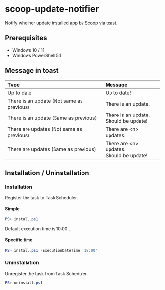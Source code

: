 # scoop-update-notifier

Notify whether update installed app by [Scoop](https://github.com/ScoopInstaller/Scoop) via [toast](https://learn.microsoft.com/en-us/windows/apps/design/shell/tiles-and-notifications/toast-notifications-overview).

## Prerequisites

* Windows 10 / 11
* Windows PowerShell 5.1

## Message in toast

| Type | Message |
| :--- | :--- |
| Up to date | Up to date! |
| There is an update (Not same as previous) | There is an update. |
| There is an update (Same as previous) | There is an update.<br>Should be update! |
| There are updates (Not same as previous) |There are \<n\> updates. |
| There are updates (Same as previous) | There are \<n\> updates.<br>Should be update! |

## Installation / Uninstallation

### Installation

Register the task to Task Scheduler.

#### Simple

```PowerShell
PS> install.ps1
```

Default execution time is 10:00 .

#### Specific time

```PowerShell
PS> install.ps1 -ExecutionDateTime '18:00'
```

### Uninstallation

Unregister the task from Task Scheduler.

```PowerShell
PS> uninstall.ps1
```
